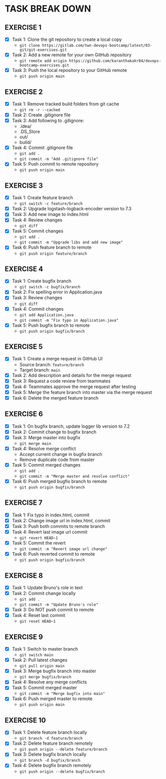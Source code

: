 # TASK BREAK DOWN

## EXERCISE 1

- [x] Task 1: Clone the git repository to create a local copy
  - `git clone https://gitlab.com/twn-devops-bootcamp/latest/03-git/git-exercises.git`
- [x] Task 2: Add a new remote for your own GitHub repository
  - `git remote add origin https://github.com/karanthakakr04/devops-bootcamp-exercises.git`
- [x] Task 3: Push the local repository to your GitHub remote
  - `git push origin main`

## EXERCISE 2

- [x] Task 1: Remove tracked build folders from git cache
  - `git rm -r --cached`
- [x] Task 2: Create .gitignore file
- [x] Task 3: Add following to .gitignore:
  - .idea/
  - .DS_Store
  - out/
  - build/
- [x] Task 4: Commit .gitignore file
  - `git add .`
  - `git commit -m "Add .gitignore file"`
- [x] Task 5: Push commit to remote repository
  - `git push origin main`

## EXERCISE 3

- [x] Task 1: Create feature branch
  - `git switch -c feature/branch`
- [x] Task 2: Upgrade logstash-logback-encoder version to 7.3
- [x] Task 3: Add new image to index.html
- [x] Task 4: Review changes
  - `git diff`
- [x] Task 5: Commit changes
  - `git add .`
  - `git commit -m "Upgrade libs and add new image"`
- [x] Task 6: Push feature branch to remote
  - `git push origin feature/branch`

## EXERCISE 4

- [x] Task 1: Create bugfix branch
  - `git switch -c bugfix/branch`
- [x] Task 2: Fix spelling error in Application.java
- [x] Task 3: Review changes
  - `git diff`
- [x] Task 4: Commit changes
  - `git add Application.java`
  - `git commit -m "Fix typo in Application.java"`
- [x] Task 5: Push bugfix branch to remote
  - `git push origin bugfix/branch`

## EXERCISE 5

- [x] Task 1: Create a merge request in GitHub UI
  - Source branch: `feature/branch`
  - Target branch: `main`
- [x] Task 2: Add description and details for the merge request
- [x] Task 3: Request a code review from teammates
- [x] Task 4: Teammates approve the merge request after testing
- [x] Task 5: Merge the feature branch into master via the merge request
- [x] Task 6: Delete the merged feature branch

## EXERCISE 6

- [x] Task 1: On bugfix branch, update logger lib version to 7.2
- [x] Task 2: Commit change to bugfix branch
- [x] Task 3: Merge master into bugfix
  - `git merge main`
- [x] Task 4: Resolve merge conflict
  - Accept current change in bugfix branch
  - Remove duplicate code from master
- [x] Task 5: Commit merged changes
  - `git add .`
  - `git commit -m "Merge master and resolve conflict"`
- [x] Task 6: Push merged bugfix branch to remote
  - `git push origin bugfix/branch`

## EXERCISE 7

- [x] Task 1: Fix typo in index.html, commit
- [x] Task 2: Change image url in index.html, commit
- [x] Task 3: Push both commits to remote branch
- [x] Task 4: Revert last image url commit
  - `git revert HEAD~1`
- [x] Task 5: Commit the revert
  - `git commit -m "Revert image url change"`
- [x] Task 6: Push reverted commit to remote
  - `git push origin bugfix/branch`

## EXERCISE 8

- [x] Task 1: Update Bruno's role in text
- [x] Task 2: Commit change locally
  - `git add .`
  - `git commit -m "Update Bruno's role"`
- [x] Task 3: Do NOT push commit to remote
- [x] Task 4: Reset last commit
  - `git reset HEAD~1`

## EXERCISE 9

- [x] Task 1: Switch to master branch
  - `git switch main`
- [x] Task 2: Pull latest changes
  - `git pull origin main`
- [x] Task 3: Merge bugfix branch into master
  - `git merge bugfix/branch`
- [x] Task 4: Resolve any merge conflicts
- [x] Task 5: Commit merged master
  - `git commit -m "Merge bugfix into main"`
- [x] Task 6: Push merged master to remote
  - `git push origin main`

## EXERCISE 10

- [x] Task 1: Delete feature branch locally
  - `git branch -d feature/branch`
- [x] Task 2: Delete feature branch remotely
  - `git push origin --delete feature/branch`
- [x] Task 3: Delete bugfix branch locally
  - `git branch -d bugfix/branch`
- [x] Task 4: Delete bugfix branch remotely
  - `git push origin --delete bugfix/branch`
